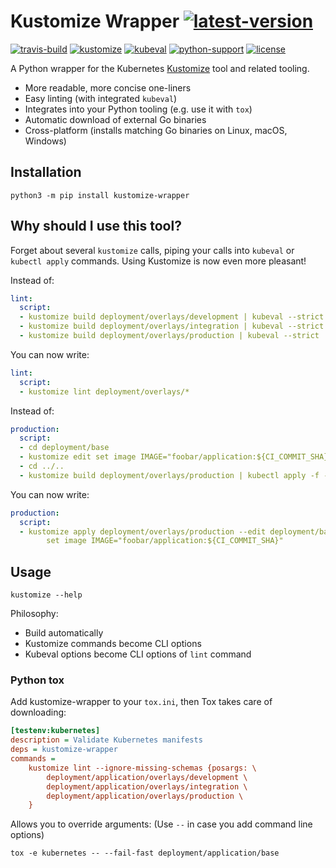 Kustomize Wrapper [![latest-version](
  https://img.shields.io/pypi/v/kustomize-wrapper.svg)](
  https://pypi.org/project/kustomize-wrapper)
=================

[![travis-build](
  https://img.shields.io/travis/painless-software/kustomize-wrapper/master.svg?logo=travis)](
  https://travis-ci.org/painless-software/kustomize-wrapper)
[![kustomize](
  https://img.shields.io/badge/kustomize-latest-5d8bee.svg?logo=kubernetes)](
  https://github.com/kubernetes-sigs/kustomize/releases/latest)
[![kubeval](
  https://img.shields.io/badge/kubeval-latest-3f51b5.svg?logo=kubernetes)](
  https://github.com/instrumenta/kubeval/releases/latest)
[![python-support](
  https://img.shields.io/pypi/pyversions/kustomize-wrapper.svg)](
  https://pypi.org/project/kustomize-wrapper)
[![license](
  https://img.shields.io/pypi/l/kustomize-wrapper.svg)](
  https://github.com/painless-software/kustomize-wrapper/blob/master/LICENSE)

A Python wrapper for the Kubernetes [Kustomize](https://kustomize.io/) tool
and related tooling.

- More readable, more concise one-liners
- Easy linting (with integrated `kubeval`)
- Integrates into your Python tooling (e.g. use it with `tox`)
- Automatic download of external Go binaries
- Cross-platform (installs matching Go binaries on Linux, macOS, Windows)

Installation
------------

```console
python3 -m pip install kustomize-wrapper
```

Why should I use this tool?
---------------------------

Forget about several `kustomize` calls, piping your calls into `kubeval`
or `kubectl apply` commands. Using Kustomize is now even more pleasant!

Instead of:
```yaml
lint:
  script:
  - kustomize build deployment/overlays/development | kubeval --strict
  - kustomize build deployment/overlays/integration | kubeval --strict
  - kustomize build deployment/overlays/production | kubeval --strict
```
You can now write:
```yaml
lint:
  script:
  - kustomize lint deployment/overlays/*
```

Instead of:
```yaml
production:
  script:
  - cd deployment/base
  - kustomize edit set image IMAGE="foobar/application:${CI_COMMIT_SHA}"
  - cd ../..
  - kustomize build deployment/overlays/production | kubectl apply -f -
```
You can now write:
```yaml
production:
  script:
  - kustomize apply deployment/overlays/production --edit deployment/base \
        set image IMAGE="foobar/application:${CI_COMMIT_SHA}"
```

Usage
-----

```console
kustomize --help
```

Philosophy:

- Build automatically
- Kustomize commands become CLI options
- Kubeval options become CLI options of `lint` command

### Python tox

Add kustomize-wrapper to your `tox.ini`, then Tox takes care of downloading:
```ini
[testenv:kubernetes]
description = Validate Kubernetes manifests
deps = kustomize-wrapper
commands =
    kustomize lint --ignore-missing-schemas {posargs: \
        deployment/application/overlays/development \
        deployment/application/overlays/integration \
        deployment/application/overlays/production \
    }
```

Allows you to override arguments: (Use `--` in case you add command line options)
```console
tox -e kubernetes -- --fail-fast deployment/application/base
```
